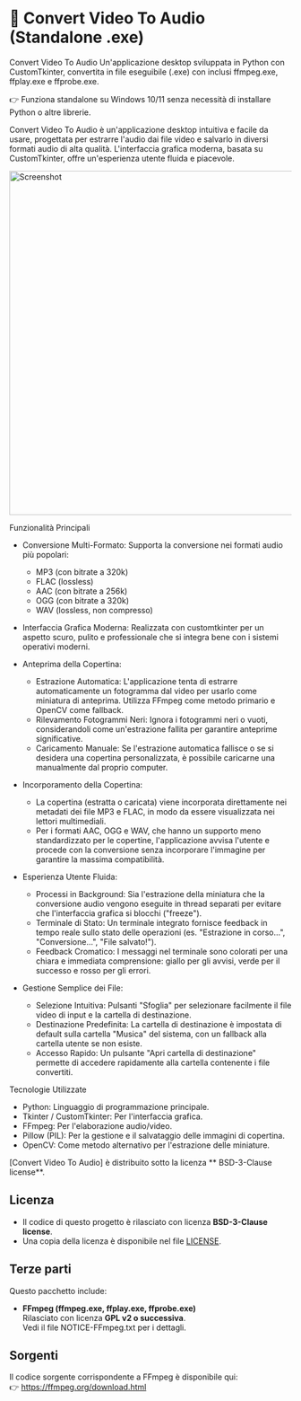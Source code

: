 # 🎵 Convert Video To Audio (Standalone .exe)

Convert Video To Audio
  Un'applicazione desktop sviluppata in Python con CustomTkinter, convertita in file 
  eseguibile (.exe) con inclusi ffmpeg.exe, ffplay.exe e ffprobe.exe.
  
  👉 Funziona standalone su Windows 10/11 senza necessità di installare Python o altre librerie.
  
  Convert Video To Audio è un'applicazione desktop intuitiva e facile da usare, progettata per estrarre l'audio dai file video e salvarlo in diversi formati audio di
  alta qualità. L'interfaccia grafica moderna, basata su CustomTkinter, offre un'esperienza utente fluida e piacevole.
  
<img width="800" height="613" alt="Screenshot" src="https://github.com/user-attachments/assets/7f62af86-68c8-46aa-b6a7-aa9c3274c27f" />

  Funzionalità Principali

   - Conversione Multi-Formato: Supporta la conversione nei formati audio più popolari:
       - MP3 (con bitrate a 320k)
       - FLAC (lossless)
       - AAC (con bitrate a 256k)
       - OGG (con bitrate a 320k)
       - WAV (lossless, non compresso)

   - Interfaccia Grafica Moderna: Realizzata con customtkinter per un aspetto scuro, pulito e professionale che si integra bene con i sistemi operativi moderni.

   - Anteprima della Copertina:
       - Estrazione Automatica: L'applicazione tenta di estrarre automaticamente un fotogramma dal video per usarlo come miniatura di anteprima. Utilizza FFmpeg come
         metodo primario e OpenCV come fallback.
       - Rilevamento Fotogrammi Neri: Ignora i fotogrammi neri o vuoti, considerandoli come un'estrazione fallita per garantire anteprime significative.
       - Caricamento Manuale: Se l'estrazione automatica fallisce o se si desidera una copertina personalizzata, è possibile caricarne una manualmente dal proprio
         computer.

   - Incorporamento della Copertina:
       - La copertina (estratta o caricata) viene incorporata direttamente nei metadati dei file MP3 e FLAC, in modo da essere visualizzata nei lettori multimediali.
       - Per i formati AAC, OGG e WAV, che hanno un supporto meno standardizzato per le copertine, l'applicazione avvisa l'utente e procede con la conversione senza
         incorporare l'immagine per garantire la massima compatibilità.

   - Esperienza Utente Fluida:
       - Processi in Background: Sia l'estrazione della miniatura che la conversione audio vengono eseguite in thread separati per evitare che l'interfaccia grafica si
         blocchi ("freeze").
       - Terminale di Stato: Un terminale integrato fornisce feedback in tempo reale sullo stato delle operazioni (es. "Estrazione in corso...", "Conversione...", "File
         salvato!").
       - Feedback Cromatico: I messaggi nel terminale sono colorati per una chiara e immediata comprensione: giallo per gli avvisi, verde per il successo e rosso per gli
         errori.

   - Gestione Semplice dei File:
       - Selezione Intuitiva: Pulsanti "Sfoglia" per selezionare facilmente il file video di input e la cartella di destinazione.
       - Destinazione Predefinita: La cartella di destinazione è impostata di default sulla cartella "Musica" del sistema, con un fallback alla cartella utente se non
         esiste.
       - Accesso Rapido: Un pulsante "Apri cartella di destinazione" permette di accedere rapidamente alla cartella contenente i file convertiti.

 Tecnologie Utilizzate

   - Python: Linguaggio di programmazione principale.
   - Tkinter / CustomTkinter: Per l'interfaccia grafica.
   - FFmpeg: Per l'elaborazione audio/video.
   - Pillow (PIL): Per la gestione e il salvataggio delle immagini di copertina.
   - OpenCV: Come metodo alternativo per l'estrazione delle miniature.

   

[Convert Video To Audio] è distribuito sotto la licenza ** BSD-3-Clause license**.

## Licenza
- Il codice di questo progetto è rilasciato con licenza **BSD-3-Clause license**.
- Una copia della licenza è disponibile nel file [LICENSE](LICENSE).

## Terze parti
Questo pacchetto include:
- **FFmpeg (ffmpeg.exe, ffplay.exe, ffprobe.exe)**  
  Rilasciato con licenza **GPL v2 o successiva**.  
  Vedi il file NOTICE-FFmpeg.txt per i dettagli.  


## Sorgenti
Il codice sorgente corrispondente a FFmpeg è disponibile qui:  
👉 https://ffmpeg.org/download.html

